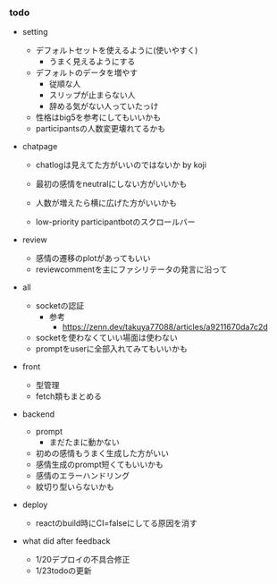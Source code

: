 ### todo
- setting
    - デフォルトセットを使えるように(使いやすく)
        - うまく見えるようにする
    - デフォルトのデータを増やす
        - 従順な人
        - スリップが止まらない人
        - 辞める気がない人っていたっけ
    - 性格はbig5を参考にしてもいいかも
    - participantsの人数変更壊れてるかも

- chatpage
    - chatlogは見えてた方がいいのではないか by koji
    - 最初の感情をneutralにしない方がいいかも
    - 人数が増えたら横に広げた方がいいかも

    - low-priority participantbotのスクロールバー

- review
    - 感情の遷移のplotがあってもいい
    - reviewcommentを主にファシリテータの発言に沿って

- all
    - socketの認証
        - 参考
            - https://zenn.dev/takuya77088/articles/a9211670da7c2d
    - socketを使わなくていい場面は使わない
    - promptをuserに全部入れてみてもいいかも

- front
    - 型管理
    - fetch類もまとめる

- backend
    - prompt
        - まだたまに動かない
    - 初めの感情もうまく生成した方がいい
    - 感情生成のprompt短くてもいいかも
    - 感情のエラーハンドリング
    - 紋切り型いらないかも

- deploy
    - reactのbuild時にCI=falseにしてる原因を消す

- what did after feedback
    - 1/20デプロイの不具合修正
    - 1/23todoの更新